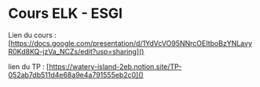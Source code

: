# Cours ELK - ESGI

Lien du cours : [https://docs.google.com/presentation/d/1YdVcVO95NNrcOEItboBzYNLavyR0Kd8KQ-jzVa_NCZs/edit?usp=sharing]()


lien du TP : [https://watery-island-2eb.notion.site/TP-052ab7db511d4e68a9e4a791555eb2c0]()
